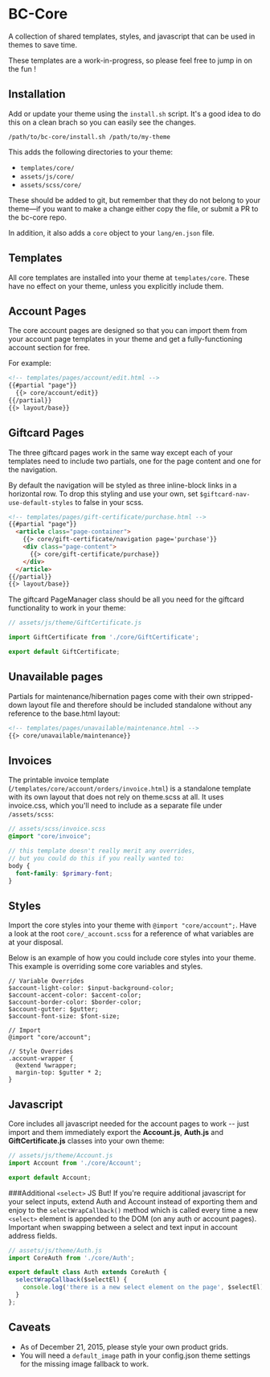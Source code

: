 # BC-Core

A collection of shared templates, styles, and javascript that can be used in themes to save time.

These templates are a work-in-progress, so please feel free to jump in on the fun !

## Installation

Add or update your theme using the `install.sh` script. It's a good idea to do this on a clean brach so you can easily see the changes.

```
/path/to/bc-core/install.sh /path/to/my-theme
```

This adds the following directories to your theme:

- `templates/core/`
- `assets/js/core/`
- `assets/scss/core/`

These should be added to git, but remember that they do not belong to your theme—if you want to make a change either copy the file, or submit a PR to the bc-core repo.

In addition, it also adds a `core` object to your `lang/en.json` file.

## Templates

All core templates are installed into your theme at `templates/core`. These have no effect on your theme, unless you explicitly include them.

## Account Pages

The core account pages are designed so that you can import them from your account page templates in your theme and get a fully-functioning account section for free.

For example:

```html
<!-- templates/pages/account/edit.html -->
{{#partial "page"}}
  {{> core/account/edit}}
{{/partial}}
{{> layout/base}}
```

## Giftcard Pages

The three giftcard pages work in the same way except each of your templates need to include two partials, one for the page content and one for the navigation.

By default the navigation will be styled as three inline-block links in a horizontal row. To drop this styling and use your own, set `$giftcard-nav-use-default-styles` to false in your scss.

```html
<!-- templates/pages/gift-certificate/purchase.html -->
{{#partial "page"}}
  <article class="page-container">
    {{> core/gift-certificate/navigation page='purchase'}}
    <div class="page-content">
      {{> core/gift-certificate/purchase}}
    </div>
  </article>
{{/partial}}
{{> layout/base}}
```

The giftcard PageManager class should be all you need for the giftcard functionality to work in your theme:

```javascript
// assets/js/theme/GiftCertificate.js

import GiftCertificate from './core/GiftCertificate';

export default GiftCertificate;
```

## Unavailable pages

Partials for maintenance/hibernation pages come with their own stripped-down layout file and therefore should be included standalone without any reference to the base.html layout:

```html
<!-- templates/pages/unavailable/maintenance.html -->
{{> core/unavailable/maintenance}}

```

## Invoices

The printable invoice template (`/templates/core/account/orders/invoice.html`) is a standalone template with its own layout that does not rely on theme.scss at all. It uses invoice.css, which you'll need to include as a separate file under `/assets/scss`:

```scss
// assets/scss/invoice.scss
@import "core/invoice";

// this template doesn't really merit any overrides,
// but you could do this if you really wanted to:
body {
  font-family: $primary-font;
}

```

## Styles

Import the core styles into your theme with `@import "core/account";`. Have a look at the root `core/_account.scss` for a reference of what variables are at your disposal.

Below is an example of how you could include core styles into your theme. This example is overriding some core variables and styles.

```
// Variable Overrides
$account-light-color: $input-background-color;
$account-accent-color: $accent-color;
$account-border-color: $border-color;
$account-gutter: $gutter;
$account-font-size: $font-size;

// Import
@import "core/account";

// Style Overrides
.account-wrapper {
  @extend %wrapper;
  margin-top: $gutter * 2;
}
```

## Javascript

Core includes all javascript needed for the account pages to work -- just import and them immediately export the **Account.js**, **Auth.js** and **GiftCertificate.js** classes into your own theme:

```js
// assets/js/theme/Account.js
import Account from './core/Account';

export default Account;
```

###Additional `<select>` JS
But! If you're require additional javascript for your select inputs, extend Auth and Account  instead of exporting them and enjoy to the `selectWrapCallback()` method which is called every time a new `<select>` element is appended to the DOM (on any auth or account pages). Important when swapping between a select and text input in account address fields.

```js
// assets/js/theme/Auth.js
import CoreAuth from './core/Auth';

export default class Auth extends CoreAuth {
  selectWrapCallback($selectEl) {
    console.log('there is a new select element on the page', $selectEl);
  }
};
```

## Caveats

 - As of December 21, 2015, please style your own product grids.
 - You will need a `default_image` path in your config.json theme settings for the missing image fallback to work.
